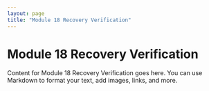 ```yaml
---
layout: page
title: "Module 18 Recovery Verification"
---
```


# Module 18 Recovery Verification

Content for Module 18 Recovery Verification goes here. You can use Markdown to format your text, add images, links, and more.

